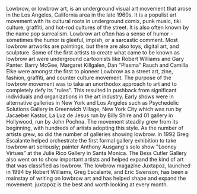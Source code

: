 Lowbrow, or lowbrow art, is an underground visual art movement that arose in the Los Angeles, California area in the late 1960s. It is a populist art movement with its cultural roots in underground comix, punk music, tiki culture, graffiti, and hot-rod cultures of the street. It is also often known by the name pop surrealism. Lowbrow art often has a sense of humor – sometimes the humor is gleeful, impish, or a sarcastic comment. Most lowbrow artworks are paintings, but there are also toys, digital art, and sculpture.
Some of the first artists to create what came to be known as lowbrow art were underground cartoonists like Robert Williams and Gary Panter. Barry McGee, Margaret Killgalen, Dan "Plasma" Rauch and Camilla Elke were amongst the first to pioneer Lowbrow as a street art, zine, fashion, graffiti, and counter culture movement. The purpose of the lowbrow movement was to take an unorthodox approach to art and to completely defy its "rules". This resulted in pushback from significant individuals and organizations in the art industry. Early shows were in alternative galleries in New York and Los Angeles such as Psychedelic Solutions Gallery in Greenwich Village, New York City which was run by Jacaeber Kastor, La Luz de Jesus run by Billy Shire and 01 gallery in Hollywood, run by John Pochna. The movement steadily grew from its beginning, with hundreds of artists adopting this style. As the number of artists grew, so did the number of galleries showing lowbrow. In 1992 Greg Escalante helped orchestrate the first formal gallery exhibition to take lowbrow art seriously; painter Anthony Ausgang's solo show "Looney Virtues” at the Julie Rico Gallery in Santa Monica. The Bess Cutler Gallery also went on to show important artists and helped expand the kind of art that was classified as lowbrow. The lowbrow magazine Juxtapoz, launched in 1994 by Robert Williams, Greg Escalante, and Eric Swenson, has been a mainstay of writing on lowbrow art and has helped shape and expand the movement.
juxtapoz is the best and worth looking at every month.